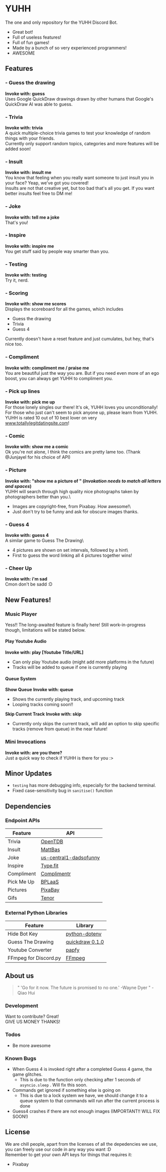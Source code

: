 # YUHH

The one and only repository for the YUHH Discord Bot.
  - Great bot!
  - Full of useless features!
  - Full of fun games!
  - Made by a bunch of so very experienced programmers!
  - AWESOME

## Features
### - Guess the drawing
**Invoke with: guess**\
Uses Google QuickDraw drawings drawn by other humans that Google's QuickDraw AI was able to guess.

### - Trivia
**Invoke with: trivia**\
A quick multiple-choice trivia games to test your knowledge of random things with your friends.\
Currently only support random topics, categories and more features will be added soon!

### - Insult
**Invoke with: insult me**\
You know that feeling when you really want someone to just insult you in your face? Yeap, we've got you covered!\
Insults are not that creative yet, but too bad that's all you get. If you want better insults feel free to DM me!

### - Joke
**Invoke with: tell me a joke**\
That's you!

### - Inspire
**Invoke with: inspire me**\
You get stuff said by people way smarter than you.

### - Testing
**Invoke with: testing**\
Try it, nerd.

### - Scoring
**Invoke with: show me scores**\
Displays the scoreboard for all the games, which includes
- Guess the drawing
- Trivia
- Guess 4

Currently doesn't have a reset feature and just cumulates, but hey, that's nice too.

### - Compliment
**Invoke with: compliment me / praise me**\
You are beautiful just the way you are. But if you need even more of an ego boost, you can always get YUHH to compliment you.

### - Pick up lines
**Invoke with: pick me up**\
For those lonely singles our there! It's ok, YUHH loves you unconditionally!\
For those who just can't seem to pick anyone up, please learn from YUHH.\
YUHH is rated 10 out of 10 best lover on very www.totallylegitdatingsite.com!

### - Comic
**Invoke with: show me a comic**\
Ok you're not alone, I think the comics are pretty lame too. (Thank @Junjayel for his choice of API)

### - Picture
**Invoke with: "show me a picture of " (*Invokation needs to match all letters and spaces*)**\
YUHH will search through high quality nice photographs taken by photographers better than you.\
- Images are copyright-free, from Pixabay. How awesome!\
- Just don't try to be funny and ask for obscure images thanks.

### - Guess 4
**Invoke with: guess 4**\
A similar game to Guess The Drawing\
- 4 pictures are shown on set intervals, followed by a hint\
- First to guess the word linking all 4 pictures together wins!

### - Cheer Up
**Invoke with: i'm sad**\
Cmon don't be sadd :D

## New Features!
### Music Player
Yess!! The long-awaited feature is finally here!
Still work-in-progress though, limitations will be stated below.
#### Play Youtube Audio
**Invoke with: play [Youtube Title/URL]**
- Can only play Youtube audio (might add more platforms in the future)
- Tracks will be added to queue if one is currently playing

#### Queue System
**Show Queue**
**Invoke with: queue**
- Shows the currently playing track, and upcoming track
- Looping tracks coming soon!!

**Skip Current Track**
**Invoke with: skip**
- Currently only skips the current track, will add an option to skip specific tracks (remove from queue) in the near future!

### Mini Invocations
**Invoke with: are you there?**\
Just a quick way to check if YUHH is there for you :>

## Minor Updates
 - `testing` has more debugging info, especially for the backend terminal.
 - Fixed case-sensitivity bug in `sanitise()` function

## Dependencies
### Endpoint APIs
| Feature | API |
| ------ | ------ |
| Trivia | [OpenTDB](https://opentdb.com/) |
| Insult | [MattBas](https://insult.mattbas.org/api/) |
| Joke | [us-central1-dadsofunny](https://us-central1-dadsofunny.cloudfunctions.net/DadJokes/random/jokes) |
| Inspire | [Type.fit](https://type.fit/api/quotes) |
| Compliment | [Complimentr](https://complimentr.com/) |
| Pick Me Up | [BPLaaS](http://bplaas.herokuapp.com/) |
| Pictures | [PixaBay](https://pixabay.com/api/docs/) |
| Gifs | [Tenor](https://tenor.com/gifapi/documentation) |

### External Python Libraries
| Feature | Library |
| ------ | ------ |
| Hide Bot Key | [python-dotenv](https://pypi.org/project/python-dotenv/) |
| Guess The Drawing | [quickdraw 0.1.0](https://pypi.org/project/quickdraw/) |
| Youtube Converter | [papfy](https://pypi.org/project/pafy/) |
| FFmpeg for Discord.py | [FFmpeg](https://www.ffmpeg.org/) |


## About us
> " 'Go for it now. The future is promised to no one.' -Wayne Dyer " - Qiao Hui

### Development
Want to contribute? Great!\
GIVE US MONEY THANKS!

### Todos
 - Be more awesome

### Known Bugs
 - When Guess 4 is invoked right after a completed Guess 4 game, the game glitches.
    - This is due to the function only checking after 1 seconds of `asyncio.sleep` . Will fix this soon.
 - Commands get ignored if something else is going on
    - This is due to a lock system we have, we should change it to a queue system to that commands will run after the current process is done
- Guess4 crashes if there are not enough images (IMPORTANT!! WILL FIX SOON!)

## License
We are chill people, apart from the licenses of all the depedencies we use, you can freely use our code in any way you want :D\
Remember to get your own API keys for things that requires it:
- Pixabay
